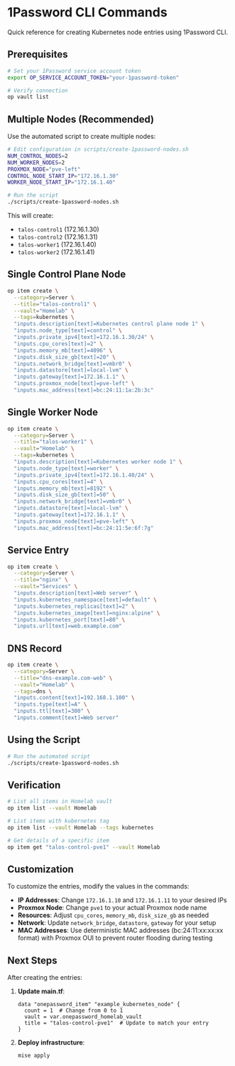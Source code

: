 # 1Password CLI Commands

Quick reference for creating Kubernetes node entries using 1Password CLI.

## Prerequisites

```bash
# Set your 1Password service account token
export OP_SERVICE_ACCOUNT_TOKEN="your-1password-token"

# Verify connection
op vault list
```

## Multiple Nodes (Recommended)

Use the automated script to create multiple nodes:

```bash
# Edit configuration in scripts/create-1password-nodes.sh
NUM_CONTROL_NODES=2
NUM_WORKER_NODES=2
PROXMOX_NODE="pve-left"
CONTROL_NODE_START_IP="172.16.1.30"
WORKER_NODE_START_IP="172.16.1.40"

# Run the script
./scripts/create-1password-nodes.sh
```

This will create:
- `talos-control1` (172.16.1.30)
- `talos-control2` (172.16.1.31)
- `talos-worker1` (172.16.1.40)
- `talos-worker2` (172.16.1.41)

## Single Control Plane Node

```bash
op item create \
  --category=Server \
  --title="talos-control1" \
  --vault="Homelab" \
  --tags=kubernetes \
  "inputs.description[text]=Kubernetes control plane node 1" \
  "inputs.node_type[text]=control" \
  "inputs.private_ipv4[text]=172.16.1.30/24" \
  "inputs.cpu_cores[text]=2" \
  "inputs.memory_mb[text]=4096" \
  "inputs.disk_size_gb[text]=20" \
  "inputs.network_bridge[text]=vmbr0" \
  "inputs.datastore[text]=local-lvm" \
  "inputs.gateway[text]=172.16.1.1" \
  "inputs.proxmox_node[text]=pve-left" \
  "inputs.mac_address[text]=bc:24:11:1a:2b:3c"
```

## Single Worker Node

```bash
op item create \
  --category=Server \
  --title="talos-worker1" \
  --vault="Homelab" \
  --tags=kubernetes \
  "inputs.description[text]=Kubernetes worker node 1" \
  "inputs.node_type[text]=worker" \
  "inputs.private_ipv4[text]=172.16.1.40/24" \
  "inputs.cpu_cores[text]=4" \
  "inputs.memory_mb[text]=8192" \
  "inputs.disk_size_gb[text]=50" \
  "inputs.network_bridge[text]=vmbr0" \
  "inputs.datastore[text]=local-lvm" \
  "inputs.gateway[text]=172.16.1.1" \
  "inputs.proxmox_node[text]=pve-left" \
  "inputs.mac_address[text]=bc:24:11:5e:6f:7g"
```

## Service Entry

```bash
op item create \
  --category=Server \
  --title="nginx" \
  --vault="Services" \
  "inputs.description[text]=Web server" \
  "inputs.kubernetes_namespace[text]=default" \
  "inputs.kubernetes_replicas[text]=2" \
  "inputs.kubernetes_image[text]=nginx:alpine" \
  "inputs.kubernetes_port[text]=80" \
  "inputs.url[text]=web.example.com"
```

## DNS Record

```bash
op item create \
  --category=Server \
  --title="dns-example.com-web" \
  --vault="Homelab" \
  --tags=dns \
  "inputs.content[text]=192.168.1.100" \
  "inputs.type[text]=A" \
  "inputs.ttl[text]=300" \
  "inputs.comment[text]=Web server"
```

## Using the Script

```bash
# Run the automated script
./scripts/create-1password-nodes.sh
```

## Verification

```bash
# List all items in Homelab vault
op item list --vault Homelab

# List items with kubernetes tag
op item list --vault Homelab --tags kubernetes

# Get details of a specific item
op item get "talos-control-pve1" --vault Homelab
```

## Customization

To customize the entries, modify the values in the commands:

- **IP Addresses**: Change `172.16.1.10` and `172.16.1.11` to your desired IPs
- **Proxmox Node**: Change `pve1` to your actual Proxmox node name
- **Resources**: Adjust `cpu_cores`, `memory_mb`, `disk_size_gb` as needed
- **Network**: Update `network_bridge`, `datastore`, `gateway` for your setup
- **MAC Addresses**: Use deterministic MAC addresses (bc:24:11:xx:xx:xx format) with Proxmox OUI to prevent router flooding during testing

## Next Steps

After creating the entries:

1. **Update main.tf**:
   ```hcl
   data "onepassword_item" "example_kubernetes_node" {
     count = 1  # Change from 0 to 1
     vault = var.onepassword_homelab_vault
     title = "talos-control-pve1"  # Update to match your entry
   }
   ```

2. **Deploy infrastructure**:
   ```bash
   mise apply
   ```
